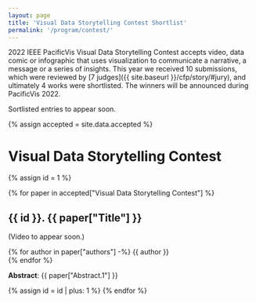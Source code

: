 ```yaml
---
layout: page
title: 'Visual Data Storytelling Contest Shortlist'
permalink: '/program/contest/'
---
```


2022 IEEE PacificVis Visual Data Storytelling Contest accepts video, data comic or infographic that uses visualization to communicate a narrative, a message or a series of insights. This year we received 10 submissions, which were reviewed by [7 judges]({{ site.baseurl }}/cfp/story/#jury), and ultimately 4 works were shortlisted. The winners will be announced during PacificVis 2022.


<!-- To view all shortlisted entries, please visit the Storytelling Contest Showcase on Vimeo. -->

<span class="notice">Sortlisted entries to appear soon.</span>

<script src="https://unpkg.com/vue@3"></script>
<script type="text/javascript" src="{{ site.baseurl }}/assets/javascripts/accepted.js"></script>

{% assign accepted = site.data.accepted %}

# Visual Data Storytelling Contest

{% assign id = 1 %}

{% for paper in accepted["Visual Data Storytelling Contest"] %}
## {{ id }}. <span class="contest-title">{{ paper["Title"] }}</span>

<span class="notice">(Video to appear soon.)</span>

{% for author in paper["authors"] -%}
<span class="paper-author">{{ author }}</span><br/>
{% endfor %}

**Abstract**: {{ paper["Abstract.1"] }}

{% assign id = id | plus: 1 %}
{% endfor %}

<!-- script type="text/javascript" src="{{ site.baseurl }}/assets/javascripts/accepted.js"></script -->
